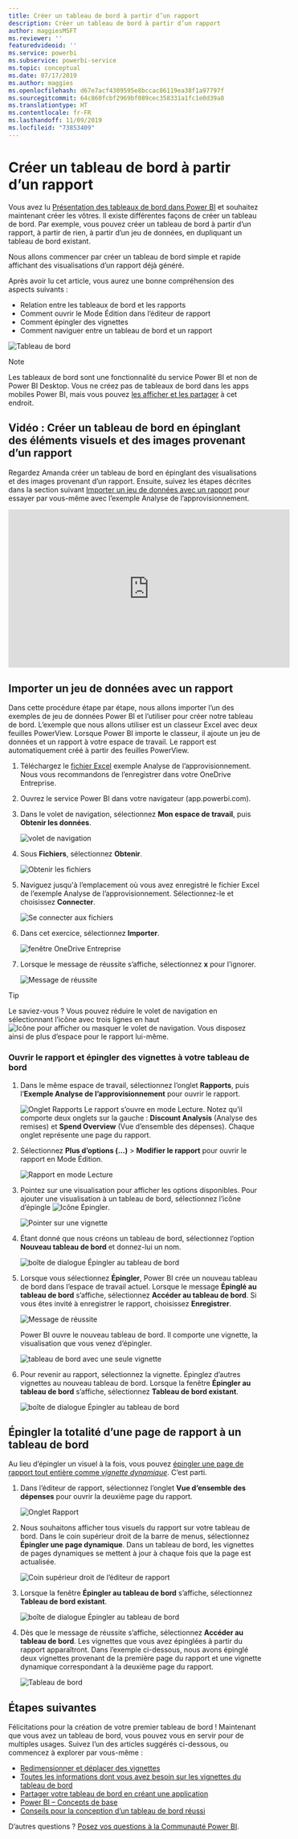 ```yaml
---
title: Créer un tableau de bord à partir d’un rapport
description: Créer un tableau de bord à partir d’un rapport
author: maggiesMSFT
ms.reviewer: ''
featuredvideoid: ''
ms.service: powerbi
ms.subservice: powerbi-service
ms.topic: conceptual
ms.date: 07/17/2019
ms.author: maggies
ms.openlocfilehash: d67e7acf4309595e8bccac86119ea38f1a97797f
ms.sourcegitcommit: 64c860fcbf2969bf089cec358331a1fc1e0d39a8
ms.translationtype: HT
ms.contentlocale: fr-FR
ms.lasthandoff: 11/09/2019
ms.locfileid: "73853409"
---
```

# <a name="create-a-power-bi-dashboard-from-a-report"></a>Créer un tableau de bord à partir d’un rapport
Vous avez lu [Présentation des tableaux de bord dans Power BI](service-dashboards.md) et souhaitez maintenant créer les vôtres. Il existe différentes façons de créer un tableau de bord. Par exemple, vous pouvez créer un tableau de bord à partir d’un rapport, à partir de rien, à partir d’un jeu de données, en dupliquant un tableau de bord existant.  

Nous allons commencer par créer un tableau de bord simple et rapide affichant des visualisations d’un rapport déjà généré. 

Après avoir lu cet article, vous aurez une bonne compréhension des aspects suivants :
- Relation entre les tableaux de bord et les rapports
- Comment ouvrir le Mode Édition dans l’éditeur de rapport
- Comment épingler des vignettes 
- Comment naviguer entre un tableau de bord et un rapport 
 
![Tableau de bord](media/service-dashboard-create/power-bi-completed-dashboard-small.png)

> [!NOTE] 
> Les tableaux de bord sont une fonctionnalité du service Power BI et non de Power BI Desktop. Vous ne créez pas de tableaux de bord dans les apps mobiles Power BI, mais vous pouvez [les afficher et les partager](consumer/mobile/mobile-apps-view-dashboard.md) à cet endroit.
>
> 

## <a name="video-create-a-dashboard-by-pinning-visuals-and-images-from-a-report"></a>Vidéo : Créer un tableau de bord en épinglant des éléments visuels et des images provenant d’un rapport
Regardez Amanda créer un tableau de bord en épinglant des visualisations et des images provenant d’un rapport. Ensuite, suivez les étapes décrites dans la section suivant [Importer un jeu de données avec un rapport](#import-a-dataset-with-a-report) pour essayer par vous-même avec l’exemple Analyse de l’approvisionnement.
    

<iframe width="560" height="315" src="https://www.youtube.com/embed/lJKgWnvl6bQ" frameborder="0" allowfullscreen></iframe>

## <a name="import-a-dataset-with-a-report"></a>Importer un jeu de données avec un rapport
Dans cette procédure étape par étape, nous allons importer l’un des exemples de jeu de données Power BI et l’utiliser pour créer notre tableau de bord. L’exemple que nous allons utiliser est un classeur Excel avec deux feuilles PowerView. Lorsque Power BI importe le classeur, il ajoute un jeu de données et un rapport à votre espace de travail. Le rapport est automatiquement créé à partir des feuilles PowerView.

1. Téléchargez le [fichier Excel](https://go.microsoft.com/fwlink/?LinkId=529784) exemple Analyse de l’approvisionnement. Nous vous recommandons de l’enregistrer dans votre OneDrive Entreprise.
2. Ouvrez le service Power BI dans votre navigateur (app.powerbi.com).
3. Dans le volet de navigation, sélectionnez **Mon espace de travail**, puis **Obtenir les données**.

    ![volet de navigation](media/service-dashboard-create/power-bi-get-data-new-look.png)
5. Sous **Fichiers**, sélectionnez **Obtenir**.

   ![Obtenir les fichiers](media/service-dashboard-create/power-bi-select-files.png)
6. Naviguez jusqu'à l’emplacement où vous avez enregistré le fichier Excel de l’exemple Analyse de l’approvisionnement. Sélectionnez-le et choisissez **Connecter**.

   ![Se connecter aux fichiers](media/service-dashboard-create/power-bi-connectnew.png)
7. Dans cet exercice, sélectionnez **Importer**.

    ![fenêtre OneDrive Entreprise](media/service-dashboard-create/power-bi-import.png)
8. Lorsque le message de réussite s’affiche, sélectionnez **x** pour l’ignorer.

   ![Message de réussite](media/service-dashboard-create/power-bi-view-datasetnew.png)

> [!TIP]
> Le saviez-vous ? Vous pouvez réduire le volet de navigation en sélectionnant l’icône avec trois lignes en haut ![Icône pour afficher ou masquer le volet de navigation](media/service-dashboard-create/power-bi-new-look-hide-nav-pane.png). Vous disposez ainsi de plus d’espace pour le rapport lui-même.

### <a name="open-the-report-and-pin-tiles-to-your-dashboard"></a>Ouvrir le rapport et épingler des vignettes à votre tableau de bord
1. Dans le même espace de travail, sélectionnez l’onglet **Rapports**, puis l’**Exemple Analyse de l’approvisionnement** pour ouvrir le rapport.

    ![Onglet Rapports](media/service-dashboard-create/power-bi-reports.png) Le rapport s’ouvre en mode Lecture. Notez qu’il comporte deux onglets sur la gauche : **Discount Analysis** (Analyse des remises) et **Spend Overview** (Vue d’ensemble des dépenses). Chaque onglet représente une page du rapport.

2. Sélectionnez **Plus d’options (...)**  > **Modifier le rapport** pour ouvrir le rapport en Mode Édition.

    ![Rapport en mode Lecture](media/service-dashboard-create/power-bi-reading-view.png)
3. Pointez sur une visualisation pour afficher les options disponibles. Pour ajouter une visualisation à un tableau de bord, sélectionnez l’icône d’épingle ![Icône Épingler](media/service-dashboard-create/power-bi-pin-icon.png).

    ![Pointer sur une vignette](media/service-dashboard-create/power-bi-hover.png)
4. Étant donné que nous créons un tableau de bord, sélectionnez l’option **Nouveau tableau de bord** et donnez-lui un nom.

    ![boîte de dialogue Épingler au tableau de bord](media/service-dashboard-create/power-bi-pin-tile.png)
5. Lorsque vous sélectionnez **Épingler**, Power BI crée un nouveau tableau de bord dans l’espace de travail actuel. Lorsque le message **Épinglé au tableau de bord** s’affiche, sélectionnez **Accéder au tableau de bord**. Si vous êtes invité à enregistrer le rapport, choisissez **Enregistrer**.

    ![Message de réussite](media/service-dashboard-create/power-bi-pin-success.png)

    Power BI ouvre le nouveau tableau de bord. Il comporte une vignette, la visualisation que vous venez d’épingler.

   ![tableau de bord avec une seule vignette](media/service-dashboard-create/power-bi-pinned.png)
7. Pour revenir au rapport, sélectionnez la vignette. Épinglez d’autres vignettes au nouveau tableau de bord. Lorsque la fenêtre **Épingler au tableau de bord** s’affiche, sélectionnez **Tableau de bord existant**.  

   ![boîte de dialogue Épingler au tableau de bord](media/service-dashboard-create/power-bi-existing-dashboard.png)

## <a name="pin-an-entire-report-page-to-the-dashboard"></a>Épingler la totalité d’une page de rapport à un tableau de bord
Au lieu d’épingler un visuel à la fois, vous pouvez [épingler une page de rapport tout entière comme *vignette dynamique*](service-dashboard-pin-live-tile-from-report.md). C’est parti.

1. Dans l’éditeur de rapport, sélectionnez l’onglet **Vue d’ensemble des dépenses** pour ouvrir la deuxième page du rapport.

   ![Onglet Rapport](media/service-dashboard-create/power-bi-page-tab.png)

2. Nous souhaitons afficher tous visuels du rapport sur votre tableau de bord. Dans le coin supérieur droit de la barre de menus, sélectionnez **Épingler une page dynamique**. Dans un tableau de bord, les vignettes de pages dynamiques se mettent à jour à chaque fois que la page est actualisée.

   ![Coin supérieur droit de l’éditeur de rapport](media/service-dashboard-create/power-bi-pin-live.png)

3. Lorsque la fenêtre **Épingler au tableau de bord** s’affiche, sélectionnez **Tableau de bord existant**.

   ![boîte de dialogue Épingler au tableau de bord](media/service-dashboard-create/power-bi-pin-live2.png)

4. Dès que le message de réussite s’affiche, sélectionnez **Accéder au tableau de bord**. Les vignettes que vous avez épinglées à partir du rapport apparaîtront. Dans l’exemple ci-dessous, nous avons épinglé deux vignettes provenant de la première page du rapport et une vignette dynamique correspondant à la deuxième page du rapport.

   ![Tableau de bord](media/service-dashboard-create/power-bi-dashboard.png)

## <a name="next-steps"></a>Étapes suivantes
Félicitations pour la création de votre premier tableau de bord ! Maintenant que vous avez un tableau de bord, vous pouvez vous en servir pour de multiples usages. Suivez l’un des articles suggérés ci-dessous, ou commencez à explorer par vous-même : 

* [Redimensionner et déplacer des vignettes](service-dashboard-edit-tile.md)
* [Toutes les informations dont vous avez besoin sur les vignettes du tableau de bord](service-dashboard-tiles.md)
* [Partager votre tableau de bord en créant une application](service-create-workspaces.md)
* [Power BI – Concepts de base](service-basic-concepts.md)
* [Conseils pour la conception d’un tableau de bord réussi](service-dashboards-design-tips.md)

D’autres questions ? [Posez vos questions à la Communauté Power BI](https://community.powerbi.com/).
